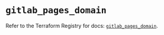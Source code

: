 # `gitlab_pages_domain`

Refer to the Terraform Registry for docs: [`gitlab_pages_domain`](https://registry.terraform.io/providers/gitlabhq/gitlab/17.7.1/docs/resources/pages_domain).

